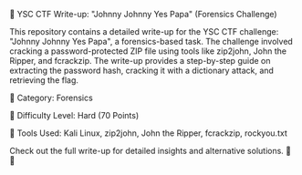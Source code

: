 🚀 YSC CTF Write-up: "Johnny Johnny Yes Papa" (Forensics Challenge)

This repository contains a detailed write-up for the YSC CTF challenge: "Johnny Johnny Yes Papa", a forensics-based task. The challenge involved cracking a password-protected ZIP file using tools like zip2john, John the Ripper, and fcrackzip. The write-up provides a step-by-step guide on extracting the password hash, cracking it with a dictionary attack, and retrieving the flag.

🔹 Category: Forensics

🔹 Difficulty Level: Hard (70 Points)

🔹 Tools Used: Kali Linux, zip2john, John the Ripper, fcrackzip, rockyou.txt

Check out the full write-up for detailed insights and alternative solutions. 🎯 🔐
